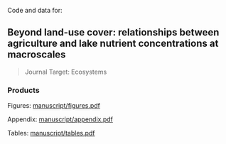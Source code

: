 
<!-- README.md is generated from README.Rmd. Please edit that file -->

Code and data
for:

## Beyond land-use cover: relationships between agriculture and lake nutrient concentrations at macroscales

> Journal Target: Ecosystems

### Products

Figures: [manuscript/figures.pdf](manuscript/figures.pdf)

Appendix: [manuscript/appendix.pdf](manuscript/figures.pdf)

Tables: [manuscript/tables.pdf](manuscript/tables.pdf)
